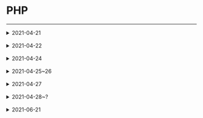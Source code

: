 # PHP
------------
<details>
<summary>2021-04-21</summary>
<div markdown="2021-04-21">

## 2021-04-21(졸작으로 인해 늦어진 TIL 작성)
------------
PHP는 C언어를 기반으로 만들어진 서버 측에서 실행되는 '서버 사이드 스크립트' 언어이다.<br/>
서버 사이드 스크립트란 서버 측에서 수행하는 처리를 의미한다.<br/>
브라우저에서 요청한 HTML 문서에 서버 사이드 스크립트 언어의 코드가 포함되어 있으면, 서버는 이 부분을 자신이 처리하고 그 결과를 브라우저에 보내 주고
이러한 서버 사이드에서 자주 사용하는 스크립트 언어가 바로 PHP입니다.<br/>
PHP로 작성된 코드를 HTML 코드 안에 추가하면, 웹 서버는 해당 코드를 해석하여 자동으로 HTML 문서를 생성하여서 PHP를 사용하면 동적으로 빠르게 HTML 문서를 만들 수 있다.<br/>
+ 서버에 미리 저장된 파일이 아닌 서버에 있는 데이터들을 서버 사이드 스크립트 언어로 가공하여 생성되는 페이지를 동적 웹 페이지(dynamic web page)라고 한다.<br/>
+ [인용 TCP-SCHOOL](http://www.tcpschool.com/php/intro)

------------
## 변수 선언
PHP에서 변수를 선언할 때는 변수의 이름 앞에 달러($) 기호를 사용하여 선언하고 따로 타입을 명시하지 않는다.<br/><br/>

+ 정수
```php
$a = 10;
$b = 20;
$c = $a + $b; //$c == 30;
```

+ 실수
```php
$a2 = 0.1;
$b2 = 0.2;
$c2 = $a2 + $b2; //$c2 == 0.3;
```

+ 문자열
```php
$str = "PHP";
$str2 = "HI";
(잘못된 방법)$str3 = $str + $str2; //$str == 0; PHP에서는 문자열에 '+'기호를 넣어줄 경우 숫자로 인식되어 값이 0으로 나온다.
$str3 = $str.$str2 //$str3 == "PHPHI";
```

+ 배열
```php
$arr = [1, 2, 3, 4, 5];
$arr2 = [1, '2', "3", '4', 5];
$arr3 = $arr.$arr2 //당연히 오류 발생. C언어를 기반으로 하였으므로 반복문으로 출력이 가능하다.
```
<br/>
+ 알아둬서 나쁘지 않은 것<br/>
실수의 값을 연결하여 보여주고 싶을때 아래와 같이<br/>
$str4 = $a.$b로 선언할 경우 -> $str4 == 0.10.2 이렇게 나온다. 이는<br/>
$str3 = "$a"."$b"로 해결이 가능하다.<br/>
배열을 합치고 싶으면 array_merge라는 함수를 이용하여 가능하다. -> $arr3 = array_merge($arr, $arr2) -> $arr3 == [1, 2, 3, 4, 5, 1, '2', "3", '4', 5];<br/><br/><br/>

## 변수 이름의 생성 규칙
변수의 이름은 그 변수가 가지는 데이터의 의미를 잘 나타내도록 작성하는 것이 좋다.<br/>
PHP에서는 이러한 변수의 이름을 작성할 때 반드시 지켜야 하는 다음과 같은 규칙이 있다.

1. 변수의 이름은 영문 대소문자, 숫자, 언더스코어(_)로만 구성된다.
2. 변수의 이름은 숫자와의 구분을 빠르게 하기 위해 숫자로는 시작할 수 없다.
3. 변수의 이름에는 공백이 포함될 수 없다.
4. 변수의 이름으로 PHP에서 미리 정의한 $this는 사용할 수 없다.
5. 변수의 이름은 대소문자를 구분한다.<br/><br/><br/>

## 변수의 종류
PHP에서 변수는 스크립트 내 어느 곳에서나 선언할 수 있다.<br/>
변수의 유효 범위(variable scope)란 특정 변수를 참조되거나 사용할 수 있는 스크립트 내의 범위를 의미한다.<br/>
PHP에서는 이러한 변수의 유효 범위에 따라 변수의 종류를 다음과 같이 구분한다.<br/>

1. 지역 변수(local variable)
    + 지역 변수<br/>
         함수 내부에서 선언된 변수는 오직 함수 내부에서만 접근할 수 있다.<br/>
         또한, 함수 내부에서 선언된 변수는 함수의 호출이 종료되면 메모리에서 제거된다.<br/>
         이렇게 함수 내부에서 선언된 변수를 지역 변수(local variable)라고 한다.<br/><br/>
         
2. 전역 변수(global variable)
    + 전역 변수<br/>
    함수 밖에서 선언된 변수는 함수 밖에서만 바로 접근할 수 있다.<br/>
    함수 밖에서 선언된 변수를 함수 내부에서 접근하고자 할 때는 global 키워드를 함께 사용해야 한다.<br/>
    이렇게 함수 밖에서 선언된 변수를 전역 변수(global variable)라고 한다.<br/><br/>
    
    + 슈퍼 글로벌, 슈퍼전역변수, 초전역변수<br/>
    PHP는 미리 정의된 전역 변수인 슈퍼 글로벌(superglobal)을 제공한다.<br/>
    이러한 슈퍼 글로벌은 특별한 선언 없이 스크립트 내의 어디에서라도 바로 사용할 수 있다.<br/>
    PHP에서 제공하는 슈퍼 글로벌은 다음과 같다.<br/><br/>

    #### $GLOBALS
    변수 앞에 global을 붙여 사용한다.
    ```php
        $x = 1;
        function globalfun() {
            global $x;
        }
    ```
    이렇게 하면 함수globalfun() 내부에서 $x의 값을 사용할 수 있지만 다른 함수에서는 불가능 하므로 다시 선언 해주어야 한다.<br/><br/>

    #### $_SERVER
    사용시 서버에 대한 정보를 찾아올 수 있다.<br/>
    그뿐만 아니라 $_SERVER 변수를 통해 사용자가 PC에서 접속했는지 서버에서 접속했는지 알 수 있다.<br/>
    $_SERVER['PHP_SELF'] 현재 실행중인 파일 이름<br/>
    $_SERVER[´SERVER_NAME´] 호스트 서버 이름 등등<br/><br/>

    #### $_GET
    HTML form이 method="GET"으로 제출되었을 때 form 데이터를 수집하는 데 사용하고 또한 변수를 전달할 때도 사용한다.
    ```php
    <form action="<?php echo $_SERVER['PHP_SELF'];?>" method="GET">
        ID : <input type="text" name="GET_TEST">
        <input type="submit">
    </form>
    ```
    ```php
    $id = $_GET['GET_TEST'];
    echo $id;
    ```
    이런 식으로 가능하다.<br/>
    GET 방식 이므로 입력한 값이 '123' 이라면 URL에 "http://localhost/~~~?GET_TEST=123"으로 나타난다.<br/>
    여기서 'echo'는 글자를 HTML 으로 변환하여 출력해준다. 비슷한 코드로 print가 있다.<br/><br/>

    #### $_POST
    HTML form이 method="POST"으로 제출되었을 때 form 데이터를 수집하는 데 사용하고 또한 변수를 전달할 때도 사용한다.
    ```php
    <form action="<?php echo $_SERVER['PHP_SELF'];?>" method="POST">
        ID : <input type="text" name="POST_TEST">
        <input type="submit">
    </form>
    ```
    ```php
    $id = $_POST['POST_TEST'];
    echo $id;
    ```
    위 GET방식과 매우 비슷하지만 둘의 차이는 크게 URL에 나타나지 않는다.<br/><br/>

    #### $_REQUEST
    HTML form이 method="POST" 또는 method="GET"으로 제출되었을 때 form 데이터를 수집하는 데 사용하고 또한 변수를 전달할 때도 사용한다.<br/>
    ```php
    <form action="<?php echo $_SERVER['PHP_SELF'];?>" method="POST or GET">
        ID : <input type="text" name="REQUEST_TEST">
        <input type="submit">
    </form>
    ```
    ```php
    $name = $_REQUEST['fname'];
    echo $name;
    ```
    GET, POST 둘다 상관 없이 HTML form이 제출한 데이터를 받아올 수 있다.<br/><br/>

    #### $_FILES
    HTML form안 input type="file"일때 업로드된 파일 데이터를 수집하는 데 사용한다.<br/>
    ```php
    <form enctype="multipart/form-data" action="<?php echo $_SERVER['PHP_SELF']; ?>" method="POST">
        FILE : <input type="file" name="FILE_TEST">
        <input type="submit">
    </form>
    ```
    ```php
    if (count($_FILES)) {
        echo "<pre>";
        echo "업로드된 파일의 대한 정보\n";
        print_r($_FILES);
        echo "</pre>";
    }
    ```
    위 코드는 결과물이 예상이 잘 안될것이다. 만약 파일을 선택한 후 전송 버튼을 누르게 되면
    ```php
    Array
    (
    [FILE_TEST] => Array
        (
            [name] => 파일이름
            [type] => 파일의 타입
            [tmp_name] => 파일의 위치경로
            [error] => 에러 검출 횟수
            [size] => 파일의 크기(byte)
        )
    )
    ```
    업로드된 파일의 대한 정보가 나타나게 된다.<br/><br/>

    #### $_COOKIE
    $_COOKIE는 쿠키에 대한 코드 입니다.<br/>
    먼저 쿠키란?<br/>
    쿠키(cookie)란 웹 사이트에 접속할 때 서버에 의해 사용자의 컴퓨터에 저장되는 정보를 의미한다.<br/>
    쿠키는 사용자를 식별하는데 종종 사용된다.<br/>
    쿠키는 서버가 사용자 컴퓨터에 내장하는 작은 파일이다.<br/>
    같은 컴퓨터가 브라우져로 페이지를 요청할 때마다, 쿠키도 함께 보낸다.<br/>
    웹 사이트는 이렇게 저장된 사용자의 정보를 클라이언트(client) 측의 컴퓨터에 남겨서 필요할 때마다 재사용한다.<br/>
    현재 이러한 쿠키는 로그인 정보나 장바구니 정보를 저장하는 용도로 많이 활용되고 있다.<br/>
    하지만 사용자의 정보가 컴퓨터에 고스란히 남기 때문에 사생활 침해의 우려가 있으며, 보안과 관련된 이슈를 가지고 있다.<br/>

    //setcookie (이름, 값, 폐기 일자);<br/>
    //더 자세한 속성 : setcookie ( $name [, $value [, $expire [, $path [, $domain [, $secure [, $httponly ]]]]]] )
    ```php
    if ($_POST != null) {
        $POST_COOKIE = $_POST['COOKIE_TEST'];
        setcookie("COOKIE", $POST_COOKIE, time() + 60 * 1);
        header("Location: ./test.php");
        }
    ```
    setcookie() 함수의 매개변수 중에서 쿠키 명을 제외한 매개변수는 모두 옵션이다.<br/>
    쿠키는 명시된 지속 시간이 지나면 무효가 되며, 지속 시간을 전달하지 않으면 브라우저가 닫히기 전까지 계속 유효하다.<br/>
    또한, 사용자가 직접 삭제하지 않는 한 브라우저에 계속 남아 있을 것이다.<br/>
    쿠키를 생성할 때 유효한 주소와 경로를 매개변수로 전달할 수 있다.<br/>
    만약 HTTPS 프로토콜에서 사용하려면 secure 값을 true로 설정해야 한다.
    또한, HTTP 프로토콜에서만 사용하도록 하려면 httponly 값을 true로 설정하면 된다.
    ```php
    <?php
        $cookie = $_COOKIE['COOKIE'];
        echo "쿠키 정보：{$cookie}";
    ?>
    
    <form method="POST" action="./test.php">
        <input type="text" name="COOKIE_TEST">
        <input type="submit" value="전송">
    </form>
    ```
    PHP에서 unset() 함수나 setcookie() 함수를 사용하면, 생성된 쿠키를 삭제할 수 있다.<br/>
    ```php
    unset($_COOKIE["COOKIE"]);
    or
    setcookie($cookieName, $POST_COOKIE, time()-60, "/");
    ```
    <br/>

    #### $_SESSION
    $_SESSION는 쿠키에 대한 코드 입니다.<br/>
    세션(session)이란 웹 사이트의 여러 페이지에 걸쳐 사용되는 사용자 정보를 저장하는 방법을 의미한다.<br/>
    사용자가 브라우저를 닫아 서버와의 연결을 끝내는 시점까지를 세션이라고 한다.<br/>
    쿠키는 클라이언트 측의 컴퓨터에 모든 데이터를 저장한다. 하지만 세션은 서비스가 돌아가는 서버 측에 데이터를 저장하고, 세션의 키값만을 클라이언트 측에 남겨둔다.<br/>
    브라우저는 필요할 때마다 이 키값을 이용하여 서버에 저장된 데이터를 사용하게 된다.<br/>
    이러한 세션은 보안에 취약한 쿠키를 보완해주는 역할을 하고 있다.<br/><br/>

    PHP에서는 session_start() 함수를 이용하여 새로운 세션을 시작하거나, 기존의 세션을 다시 시작할 수 있다.<br/>
    session_start() 함수는 세션 아이디가 이미 존재하는지를 확인하고, 존재하지 않으면 새로운 아이디를 만든다.<br/>
    만약 이미 존재하는 세션 아이디가 있을 때는 원래 있던 세션 변수를 다시 불러와서 사용할 수 있도록 한다.<br/>
    세션 아이디는 웹 서버에 의해 무작위로 만들어진 숫자이다.<br/>
    이 세션 아이디는 세션이 유지되는 동안 클라이언트 측에 저장되며, 세션 변수를 등록하는 키로 사용된다.<br/>
    웹 서버에서는 클라이언트로부터 받아온 세션 아이디를 가지고, 해당 아이디에 대응되는 세션 변수에 접근할 수 있다.<br/>
    쿠키와 마찬가지로 세션도 어떤 헤더보다도 먼저 생성해야만 한다.<br/>
    세션의 지속 시간은 쿠키와 달리 php.ini 파일에 설정되어 있으므로, 따로 명시해주지 않아도 된다.
    ```php
    session_start();
    ```
    세션이 생성되고 나면 세션 변수를 수퍼 글로벌인 $_SESSION 배열에 등록할 수 있다.<br/>
    이때 세션 변수의 이름이 키값이 되며, 이 내용은 서버 측에 저장된다.<br/>
    등록된 세션 변수는 등록을 해지하지 않는 한 세션이 끝날 때까지 유지된다.
    ```php
    $_SESSION["name"] = "김씨";
    $_SESSION["age"] = 21;
    ```

    생성된 세션 변수는 $_SESSION["~"]으로 접근할 수 있다.
    ```php
    session_start();
    session = "session_test";
    $_SESSION['SESSION'] = $session;
    ```
    ```php
    echo "세션 정보：{$_SESSION['SESSION']}";
    ```
    세션 변수의 사용이 모두 끝나면, 세션 변수의 등록을 해지할 수 있다.<br/>
    unset() 함수를 사용하면, 특정 이름의 세션 변수만을 해지할 수 있다.<br/>
    현재 등록된 모든 세션 변수를 해지하고자 할 때에는 session_unset() 함수를 사용하면 된다.<br/>
    또한, 세션을 자체를 완전히 종료하려면 session_destroy() 함수를 사용하여 세션 아이디를 삭제하면 된다.<br/>
    ```php
    unset($_SESSION["session"]); //해당 세션 등록 해지
    session_unset(); //모든 세션 등록 해지
    session_destroy(); //세션 자체를 종료
    ```
    <br/>

3. 정적 변수(static variable)
    + 정적 변수<br/>
    정적 변수(static variable)란 함수 내부에서 static 키워드로 선언한 변수를 의미한다.<br/>
    함수 내부에서 선언된 정적 변수는 함수의 호출이 종료되더라도 메모리상에서 사라지지 않다.<br/>
    하지만 지역 변수처럼 해당 함수 내부에서만 접근할 수 있다.<br/>
    ```php
    function staticfun() {
        static $cnt = 0;
        echo "static count의 값 : {$cnt}<br>";
        $cnt++;
    }
    staticfun();
    staticfun();
    staticfun();
    ```
------------
</div>
</details>
<br>

<details>
<summary>2021-04-22</summary>
<div markdown="2021-04-22">

## 2021-04-22
#### 중간고사

</div>
</details>
<br>

<details>
<summary>2021-04-24</summary>
<div markdown="2021-04-24">

## 2021-04-24
------------
## 상수
상수란 변수와 마찬가지로 데이터를 저장할 수 있는 메모리 공간을 의미한다.<br/>
하지만 상수가 변수와 다른 점은 한 번 선언되면, 스크립트가 실행되는 동안 그 데이터를 변경하거나 해제할 수 없다는 점이다.<br/>
PHP에서는 define() 함수를 사용하여 상수를 선언할 수 있다.<br/>
 + define()
    ```php
    define(상수이름, 상수 값, 대소문자구분여부)
    //대소문자구분여부의 디폴트(false, 빈칸 가능)는 구분하고, true가 들어가면 구분을 하지 않는다.
    ```
    ```php
    function definefunc(){
        echo def; // 에러발생
        define("def", "define() 테스트");
        echo def; // 정상출력
        }
        
        definefunc();
        echo "<br>".def; // 정상출력(이해를 돕기위한 <br>태그 삽입)
    ```
    <br/>

## 마법 상수
PHP는 어떤 스크립트에서도 사용할 수 있는 미리 정의된 다양한 상수를 제공한다.<br/>
// pre 태그는 '```' 로 감싸면 제대로 보여지지 않아서 평문으로 작성 //<br/>

    <?php
    echo "<pre>";
    print_r(get_defined_constants(true));
    echo "</pre>";
    ?>

위 코드를 실행 시키면 [이러한](/php/php_magicconstants.md) 화면이 나온다.<br/>
PHP는 위와 같이 미리 정의된 상수 이외에도 어디에 사용하느냐에 따라 용도가 변경되는 8개의 마법 상수를 제공한다.<br/>
이러한 마법 상수는 대소문자를 구분하지 않는다.<br/>

    __LINE__ : 파일의 현재 줄 번호를 반환한다.

    __FILE__ : 파일의 전체 경로와 이름을 반환한다. include 내부에서 사용할 경우 include된 파일명을 반한다.

    __DIR__	: 파일의 디렉터리를 반환한다. 포함한 파일 안에서 사용할 경우 포함된 파일의 디렉터리를 반환한다.
              dirname(__FILE__)과 같은 결과를 반한다.

    __FUNCTION__ : 함수의 이름을 반환한다.
    
    __CLASS__ : 클래스의 이름을 반환한다. 클래스 이름은 대소문자를 구분한다.

    __TRAIT__ : 클래스의 이름을 반환한다. 클래스 이름은 대소문자를 구분한다. 트레이트의 이름은 트레이트를 선언한 네임스페이스를 포함한다.

    __METHOD__	클래스의 메소드 이름을 반환한다.

    __NAMESPACE__	현재 네임스페이스의 이름을 반환한다.


    <?php
    echo " __LINE__ : " . __LINE__;
    echo "<br>";
    echo " __FILE__ : " . __FILE__;
    echo "<br>";
    echo " __DIR__ : " . __DIR__;
    echo "<br>";
    echo "dirname(__FILE__) : " . dirname(__FILE__);
    echo "<br>";
    echo " __FUNCTION__ : " . __FUNCTION__;
    echo "<br>";
    echo " __CLASS__ : " . __CLASS__;
    echo "<br>";
    echo "__TRAIT__ : " . __TRAIT__;
    echo "<br>";
    echo " __METHOD__ : " . __METHOD__;
    ?>
    
 
## 기본 타입
타입(data type)이란 프로그램에서 다룰 수 있는 값의 종류를 의미한다.<br/>
PHP에서는 여러 가지 형태의 타입을 미리 정의하여 제공하고 있으며, 이것을 기본 타입이라고 한다.<br/>
PHP가 제공하는 기본 타입은 다음과 같다.<br/>

1. 불리언(boolean)
    + 불리언은 참(true)과 거짓(false)을 표현
    + PHP에서 불리언은 상수인 true와 false를 사용해 나타내며, 대소문자를 구분하지는 않는다. 아래 값들은 모두 false 값을 가진다.
         - 불리언 : false
         - 정수 : 0
         - 실수 : 0.0
         - 빈 문자열과 문자열 "0"
         - 빈 배열
         - NULL

    ```php
    var_dump((bool) false);
    echo "<br>";
    var_dump((bool) "false");
    echo "<br>";
    var_dump((bool) 0);
    echo "<br>";
    var_dump((bool) -100);
    echo "<br>";
    var_dump((bool) 0.0);
    echo "<br>";
    var_dump((bool) "");
    echo "<br>";
    var_dump((bool) "0");
    echo "<br>";
    var_dump((bool) array());
    echo "<br>";
    var_dump((bool) null);
    ```
    <br/>

2. 정수(integer)
    + 정수(integer)는 부호를 가지는 소수부가 없는 수를 의미한다.
    + PHP에서 정수의 표현 범위는 운영체제에 따라 달라지며, 64비트 운영체제를 기준으로 -263 ~ (263 - 1) 사이의 값을 가진다.
    + PHP에서는 부호가 없는 정수(unsigned integer)는 지원하지 않는다.
    + 정수는 10진수, 8진수(0으로 시작), 16진수(0x로 시작)로도 표현할 수 있다.

    ```php
    echo "INT 타입의 크기는 " . PHP_INT_SIZE . "바이트 입니다.<br>";
    echo "INT 타입이 표현할 수 있는 가장 큰 수는 " . PHP_INT_MAX . " 입니다.<br>";
    $int1 = 9223372036854775807; // PHP_INT_MAX의 값
    $int2 = 9223372036854775808; // PHP_INT_MAX보다 1큰 값
    echo $int1 . "<br>" . $int2;
    ```
    위의 예제에서 상수 PHP_INT_SIZE는 정수 타입의 크기를<br/>
    PHP_INT_MAX의 값은 정수 타입이 표현할 수 있는 가장 큰 수를 나타낸다.<br/>
    PHP에서는 변수에 정수의 최대 범위를 넘는 값이 대입되면, 그 변수는 자동으로 실수형(float)으로 인식된다.<br/><br/>

3. 실수(float)
    + 실수는 소수부나 지수부를 가지는 수를 의미하며, 정수보다 더 넓은 표현 범위를 가진다.
    + PHP에서 실수의 표현 범위는 운영체제에 따라 달라지지만 대략 ~1.8e307까지 표현할 수 있다.
    + 컴퓨터에서 실수를 표현하는 방식은 반드시 오차가 존재하는 한계를 지니므로, 실수형끼리 직접 값을 비교하는 것은 피하는 것이 좋다.

    ```php
    echo "FLOAT 타입이 표현할 수 있는 가장 큰 수는 " . PHP_FLOAT_MAX . " 입니다.<br>";
    $int1 = 1.7976931348623E+308; // PHP_INT_MAX의 값
    $int2 = 1.7976931348623E+308; // PHP_INT_MAX보다 1큰 값
    $int2 = $int2 + pow(10, 295); // pow(a, b) -> a의 b제곱값

    echo $int1 . "<br>" . $int2;
    echo "<br>".pow(10, 295);
    ```
    PHP에서는 e 지수 표현과 E 지수 표현이 모두 가능하다.<br/>
    변수에 실수의 최대 범위를 넘는 값이 대입되면, 그 변수는 자동으로 미리 정의된 상수인 INF로 인식된다.<br/>
    ```php
    $int1 = 13910230.324923490324923490324923490324923490324923490; // PHP_INT_MAX의 값
    $int2 = 13910230.324923490324923490324923490324923490324923490111233123;

    if($int1 == $int2){
        echo "같아요";
    } else {
        echo "틀려요";
    }
    ```
    $int1과 $int2는 다르지만 코드를 실행시키면 "같아요"가 출력된다.<br/><br/>

4. 문자열(string)
    + 문자열(string)은 일련의 연속된 문자(character)들의 집합을 의미한다.
    + PHP에서 문자열 리터럴은 큰따옴표("")나 작은따옴표('')로 감싸서 표현한다.
    + 아스키(ASCII) 인코딩 환경에서 영문자는 한 글자당 1바이트, 한글은 한 글자당 2바이트로 표현된다.
    + UTF-8 인코딩 환경에서는 영문자는 한 글자당 1바이트, 한글은 한 문자당 3바이트로 표현된다.

    ```php
    $str1 = "PHP";
    $str2 = "가";

    echo strlen($str1); // 3
    echo "<br>";
    echo strlen($str2); // 18
    ```
    한글이 한 문자당 3바이트로 처리되는 것을 확인할 수 있다.<br/><br/>

5. 배열(array)
    + PHP에서 배열(array)은 한 쌍의 키(key)와 값(value)으로 이루어진 맵(map)으로 구성되는 순서가 있는 집합을 의미한다.
    + map의 키값으로는 정수와 문자열만이 가능하며, 하나의 배열에 두 가지 키값을 같이 사용할 수 있다.
    + 정수와 문자열 이외에 다른 타입의 값을 키값으로 사용하면, 내부적으로 다음과 같이 타입 변환이 이루어진다.
        - 불리언은 true는 1로, false는 0으로 자동 타입 변환된다.
        - 유효한 숫자로만 이루어진 문자열은 정수나 실수로 자동 타입 변환된다.
        - 실수는 소수 부분이 제거되고, 정수로 자동 타입 변환된다.
        - NULL은 빈 문자열("")로 자동 타입 변환된다.
        - 배열과 객체는 배열의 키값으로 사용할 수 없다.
        ```php
        $arr = array(
            1 => "첫 번째 값",   // PHP의 배열에서 키값의 1과 "1"은 같은 값을 나타냄.
            "1" => "두 번째 값", // 같은 키값을 사용하여 두 번 선언했기 때문에 나중에 선언된 "두 번째 값"만 남게됨.
            10 => "세 번째 값",
            -10 => "네 번째 값"
        );
        var_dump($arr);
        echo "<br>";
        echo $arr[1];
        echo "<br>";
        echo $arr["1"];
        echo "<br>";
        echo $arr[10];
        echo "<br>";
        echo $arr[-10];
        ```
        첫 번째 배열 요소의 키값인 1과 두 번째 배열 요소의 키값인 "1"은 같은 값으로 저장된다.<br/>
        PHP에서는 같은 키값으로 여러 번 맵(map)을 선언할 경우, 그 키에 해당하는 값을 계속 덮어써서 맨 마지막에 선언된 값만을 저장하게 된다.<br/><br/>

6. 객체(object)
    + 객체(object)는 클래스의 인스턴스(instance)를 저장하기 위한 타입이다.
    + 객체는 프로퍼티(properties)과 메소드(methods)를 포함할 수 있다.
    ```php
    class PHP
    {
        public function PHP2()
        {
            $this->lec_01 = "PHP";
            $this->lec_02 = "WITH";
            $this->lec_03 = "MySQL";
        }
    }

    $str = new PHP;
    $str->PHP2();
    echo $str->lec_01;
    echo "<br>";
    echo $str->lec_02;
    echo "<br>";
    echo $str->lec_03;
    ```

7. 리소스(resource)
    + 리소스(resource)는 PHP 외부에 존재하는 외부 자원을 의미한다.
    + 리소스는 데이터베이스 함수 등에서 데이터베이스 연결 등을 반환할 때 사용된다.<br/><br/>

8. NULL
    + NULL은 오직 한 가지 값(NULL 상수)만을 가질 수 있는 특별한 타입이다.
    + NULL 타입의 변수란 아직 어떠한 값도 대입되지 않은 변수를 의미한다.
    ```php
    $a;
    var_dump($a);


    $a = 100;
    var_dump($a);


    unset($a);
    var_dump($a);
    ```
    PHP에서 초기화하지 않은 변수는 NULL로 자동 초기화한다.<br/>
    -> var_dump($a)에서 화면에 에러가 발생하여 Undefined variable $a 즉 지정되지 않았다는 에러가 출력된다.<br/>
    삭제되거나 존재하지 않는 변수를 참조할 경우에도 NULL을 반환한다.<br/>
    -> 위 코드에선 반환전 $a의 값을 삭제했으므로 마찬가지로 에러가 발생한다.<br/><br/>


## 타입 변환
 + 자동 타입 변환<br/>
    PHP에서는 변수의 타입은 해당 변수에 대입하는 값에 따라 자동으로 결정되기 때문에 변수를 선언할 때 타입을 명시할 필요가 없다.<br/>
    이러한 타입 변환을 자동 타입 변환이라 한다.<br/>
    ```php
    $auto = "문자열"; // string
    echo $auto."<br>";
    $auto = 10;       // int
    echo $auto."<br>";
    $auto = 3.14;     // float
    echo $auto."<br>";
    ```
    <br/>

 + 강제 타입 변환<br/>
    PHP에서는 변수에 값을 대입할 때마다 변수의 타입이 그것에 맞게 변하게 된다.<br/>
    하지만 사용자가 직접 데이터의 타입을 변환해야 할 경우도 많다.<br/>
    PHP에서는 이러한 강제 타입 변환을 타입 캐스트 연산자인 괄호(())를 사용하여 수행할 수 있다.<br/>
    변환시키고자 하는 데이터나 변수의 앞에 괄호를 붙이고, 그 괄호 안에 변환할 타입을 적으면 된다.<br/>
    ```php
    $cast1 = 10;
    var_dump($cast1);           // int(10)  
    echo "<br>";

    $cast2 = (boolean) $cast1;
    var_dump($cast2);           // bool(true)
    echo "<br>";

    $cast3 = 0;
    var_dump($cast3);           // int(0)  
    echo "<br>";

    $cast4 = (boolean) $cast3;
    var_dump($cast4);           // bool(false)
    ```
    <br/>

 + 가변 변수<br/>
    PHP에서는 변수의 타입뿐만 아니라 변수의 이름까지 동적으로 바꿀 수 있다.<br/>
    이러한 변수를 가변 변수(variable variables)라고 하며, 해당 변수의 값을 또 다른 변수의 이름으로 취급한다.
    ```php
    $PHP = "HTML";
    $HTML = "CSS";
    $CSS = "JavaScript";
    $JavaScript = "Ajax";
    $Ajax = "PHP";  

    echo $PHP;       // HTML
    echo "<br>";
    echo $$PHP;      // $HTML -> CSS
    echo "<br>";
    echo $$$PHP;     // $$HTML -> $CSS -> JavaScript
    echo "<br>";
    echo $$$$PHP;    // $$$HTML -> $$CSS -> $JavaScript -> Ajax
    echo "<br>";
    echo $$$$$PHP;   // $$$$HTML -> $$$CSS -> $$JavaScript -> $Ajax -> PHP
    echo "<br>";
    echo $$$$$$PHP;  // $$$$$HTML -> $$$$CSS -> $$$JavaScript -> $$Ajax -> $PHP -> HTML
    echo "<br>";
    echo $$$$$$$PHP; // $$$$$$HTML -> $$$$$CSS -> $$$$JavaScript -> $$$Ajax -> $$PHP -> $HTML -> CSS ...
    ```
    각 변수가 가지는 값이 변수의 이름인 변수의 값으로 변경된다.<br/>
    즉 $PHP = "HTML"이면 $$PHP는 $PHP의 값이 "HTML"이었으므로 HTML이라는 변수의 값인 "CSS"라는 값을 가지게 된다.<br/><br/>
------------
</div>
</details>
<br>

<details>
<summary>2021-04-25~26</summary>
<div markdown="2021-04-25~26">

## 2021-04-25~26
#### 중간고사

</div>
</details>
<br>

<details>
<summary>2021-04-27</summary>
<div markdown="2021-04-27">

## 2021-04-27
#### 개인사정으로 인한 지체

</div>
</details>
<br>

<details>
<summary>2021-04-28~?</summary>
<div markdown="2021-04-28~?">

## 2021-04-28~?
#### 졸업작품에 대한 회의와 화면공유로 실시간 소통 코딩, 개인 프로젝트로 인해 지체예정

</div>
</details>
<br>

<details>
<summary>2021-06-21</summary>
<div markdown="2021-06-21">

## 2021-06-21
#### 기말고사 이후 작성 시작
#### 표 내부 "|"의 글자가 제대로 작성되지 않는 문제로 "/"로 대체하였습니다.
------------
## 연산자
PHP는 다양한 연산을 위해 많은 종류의 연산자를 제공하고 있다.

### 산술 연산자(arithmetic operator)
산술 연산자는 사칙 연산을 다루는 가장 기본적이면서도 많이 사용하는 연산자이다.<br>
산술 연산자는 모두 두 개의 피연산자를 가지는 이항 연산자이며, 피연산자들의 결합 방향은 왼쪽에서 오른쪽이다.<br>

|산술 연산자|설명|
|:--------:|:--------:|
|+|왼쪽의 피연산자에 오른쪽의 피연산자를 더함|
|-|왼쪽의 피연산자에서 오른쪽의 피연산자를 뺌|
|*|왼쪽의 피연산자에 오른쪽의 피연산자를 곱함|
|/|왼쪽의 피연산자를 오른쪽의 피연산자로 나눔|
|%|왼쪽의 피연산자를 오른쪽의 피연산자로 나눈 후, 그 나머지를 반환함|
|**|왼쪽 피연산자의 값에 오른쪽 피연산자의 값을 제곱함. (PHP 5.6에서 추가됨)|

```php
$num_01 = 10;
$num_02 = 4;

echo "+ 연산자에 의한 결과값은 ".($num_01 + $num_02)."입니다.<br>"; // 14
echo "- 연산자에 의한 결과값은 ".($num_01 - $num_02)."입니다.<br>"; // 6
echo "* 연산자에 의한 결과값은 ".($num_01 * $num_02)."입니다.<br>"; // 40
echo "/ 연산자에 의한 결과값은 ".($num_01 / $num_02)."입니다.<br>"; // 2.5
echo "% 연산자에 의한 결과값은 ".($num_01 % $num_02)."입니다.";     // 2
```

### 연산자의 우선순위(operator precedence)와 결합 방향(associativity)
연산자의 우선순위는 하나의 수식 내에 여러 연산자가 함께 등장할 때, 어느 연산자가 먼저 처리될 것인가를 결정한다.<br>
우선순위는 일반적인 수식과 같다. [] -> {} -> () -> *,/ -> +,-<br>

### PHP 연산자의 우선순위표
PHP에서 연산자의 우선순위와 결합 방향은 다음과 같다.<br>

|우선순위|연산자|설명|결합 방향|
|:--------:|:--------:|:--------:|:--------:|
|1|new|new 객체의 생성|-|
| |clone|객체의 복제|-|
|2|[]|배열|왼쪽에서 오른쪽으로|
|3|++|증가 연산자|-|
| |--|감소 연산자|-|
|4|(타입)|타입 캐스트 연산자|-|
| |~|비트 NOT 연산자|-|
| |-|음의 부호 (단항 연산자)|-|
|5|instanceof|객체|-|
|6|!|논리 NOT 연산자|오른쪽에서 왼쪽으로|
|7|*|곱셈 연산자|왼쪽에서 오른쪽으로|
| |/|나눗셈 연산자|왼쪽에서 오른쪽으로|
| |%|나머지 연산자|왼쪽에서 오른쪽으로|
|8|+|덧셈 연산자|왼쪽에서 오른쪽으로|
| |-|뺄셈 연산자|왼쪽에서 오른쪽으로|
|9|<<|비트 왼쪽 시프트 연산자|왼쪽에서 오른쪽으로|
| |>>|비트 오른쪽 시프트 연산자|왼쪽에서 오른쪽으로|
|10|<|관계 연산자(보다 작은)|-|
| |<=|관계 연산자(보다 작거나 같은)|-|
| |>|관계 연산자(보다 큰)|-|
| |>=|관계 연산자(보다 크거나 같은)|-|
| |<>|관계 연산자(와 같지 않은)|-|
|11|==|관계 연산자(와 같은)|-|
| |===|관계 연산자(와 같고 같은 타입)|-|
| |!=|관계 연산자(와 같지 않은)|-|
| |!==|관계 연산자(와 같지 않거나 다른 타입)|-|
|12|&|비트 AND 연산자|왼쪽에서 오른쪽으로|
|13|^|비트 XOR 연산자|왼쪽에서 오른쪽으로|
|14|'|'|비트 OR 연산자|왼쪽에서 오른쪽으로|
|15|&&|논리 AND 연산자|왼쪽에서 오른쪽으로|
|16|//|논리 OR 연산자|왼쪽에서 오른쪽으로|
|17|?:|삼항 연산자|오른쪽에서 왼쪽으로|
|18|=|대입 연산자|오른쪽에서 왼쪽으로|
| |+=|복합 대입 연산자(덧셈)|오른쪽에서 왼쪽으로|
| |-=|복합 대입 연산자(뺄셈)|오른쪽에서 왼쪽으로|
| |*=|복합 대입 연산자(곱셈)|오른쪽에서 왼쪽으로|
| |/=|복합 대입 연산자(나눗셈)|오른쪽에서 왼쪽으로|
| |%=|복합 대입 연산자(나머지)|오른쪽에서 왼쪽으로|
| |.=|복합 대입 연산자(문자열 추가)|오른쪽에서 왼쪽으로|
| |<<=|복합 대입 연산자(비트 왼쪽 시프트)|오른쪽에서 왼쪽으로|
| |>>=|복합 대입 연산자(비트 오른쪽 시프트)|오른쪽에서 왼쪽으로|
| |&=|복합 대입 연산자(비트 AND)|오른쪽에서 왼쪽으로|
| |'/='|복합 대입 연산자(비트 OR)|오른쪽에서 왼쪽으로|
| |^=|복합 대입 연산자(비트 XOR)|오른쪽에서 왼쪽으로|
|19|and|논리 AND 연산자|왼쪽에서 오른쪽으로|
|20|xor|논리 XOR 연산자|왼쪽에서 오른쪽으로|
|21|or|논리 OR 연산자|왼쪽에서 오른쪽으로|
|22|,|쉼표 연산자|왼쪽에서 오른쪽으로|

위의 표에서 나온 순서대로 우선순위가 빠른 연산자가 가장 먼저 실행된다.<br>
또한, 같은 우선순위를 가지는 연산자가 둘 이상 있을 때에는 결합 순서에 따라 실행 순서가 결정된다.<br>


### 대입 연산자(assignment operator)
대입 연산자는 변수에 값을 대입할 때 사용하는 이항 연산자이며, 피연산자들의 결합 방향은 오른쪽에서 왼쪽이다.<br>

|대입 연산자|설명|
|:--------:|:--------:|
|=|왼쪽의 피연산자에 오른쪽의 피연산자를 대입함|

### 복합 대입 연산자
PHP에서는 대입 연산자와 산술 연산자 등을 결합한 다양한 복합 대입 연산자를 제공한다.<br>
복합 대입 연산자는 모두 두 개의 피연산자를 가지는 이항 연산자이며, 피연산자들의 결합 방향은 오른쪽에서 왼쪽이다.<br>

|복합 대입 연산자|설명|
|:--------:|:--------:|
|+=|왼쪽의 피연산자에 오른쪽의 피연산자를 더한 후, 왼쪽의 피연산자에 대입함|
|-=|왼쪽의 피연산자에서 오른쪽의 피연산자를 뺀 후, 왼쪽의 피연산자에 대입함|
|*=|왼쪽의 피연산자에 오른쪽의 피연산자를 곱한 후, 왼쪽의 피연산자에 대입함|
|/=|왼쪽의 피연산자를 오른쪽의 피연산자로 나눈 후, 왼쪽의 피연산자에 대입함|
|%=|왼쪽의 피연산자를 오른쪽의 피연산자로 나눈 후, 그 나머지를 왼쪽의 피연산자에 대입함|
|.=|왼쪽 피연산자의 문자열에 오른쪽 피연산자의 문자열을 추가한 후, 왼쪽의 피연산자에 대입함|
|<<=|왼쪽의 피연산자의 비트를 오른쪽의 피연산자만큼 전부 왼쪽으로 이동시킨 후, 그 결과를 왼쪽의 피연산자에 대입함|
|>>=|왼쪽의 피연산자의 비트를 부호를 유지하면서 오른쪽의 피연산자만큼 전부 오른쪽으로 이동시킨 후, 그 결과를 왼쪽의 피연산자에 대입함|
|&=|왼쪽의 피연산자와 오른쪽의 피연산자의 논리식이 모두 true면 왼쪽 피연산자에 true을 대입하고, 그 외에는 false을 대입함|
|'|='|왼쪽의 피연산자나 오른쪽의 피연산자의 논리식 중 하나라도 true면 왼쪽 피연산자에 true을 대입하고, 그 외에는 false을 대입함|
|^=|왼쪽 피연산자의 논리식과 오른쪽 피연산자의 논리식이 서로 다르면 왼쪽 피연산자에 true을 대입하고, 그 외에는 false을 대입함|

```php
$num_01 = 7;
$num_02 = 7;
$num_03 = 7;

echo "- 연산자에 의한 결과값은 ".($num_01 = $num_01 - 5)."입니다.<br>"; // 2
echo "-= 연산자에 의한 결과값은 ".($num_02 -= 5)."입니다.<br>";         // 2
echo "=- 연산자에 의한 결과값은 ".($num_03 =- 5)."입니다.";             // -5
```

### 증감 연산자(increment and decrement operator)
증감 연산자는 피연산자를 1씩 증가 혹은 감소시킬 때 사용하는 연산자이다.<br>
이 연산자는 피연산자가 단 하나뿐인 단항 연산자이다.<br>
증감 연산자는 해당 연산자가 피연산자의 어느 쪽에 위치하는가에 따라 연산의 순서 및 결과가 달라진다.<br>

|증감 연산자|설명|
|:--------:|:--------:|
|++$var|먼저 피연산자의 값을 1 증가시킨 후에 해당 연산을 수행함|
|$var++|먼저 해당 연산을 수행하고 나서, 피연산자의 값을 1 증가시킴|
|--$var|먼저 피연산자의 값을 1 감소시킨 후에 해당 연산을 수행함|
|$var--|먼저 해당 연산을 수행하고 나서, 피연산자의 값을 1 감소시킴|

```php
$num_01 = 7;
$num_02 = 7;

echo "++\$num_01 에 의한 결과값은 ".(++$num_01 - 5)."이고, 변수의 값은 {$num_01}로 변했습니다.<br>";
echo "\$num_02++ 에 의한 결과값은 ".($num_02++ - 5)."이고, 변수의 값은 {$num_02}로 변했습니다.";
```
위의 예제에서 첫 번째 연산은 변수 $num_01의 값을 먼저 1 증가시킨 후에 전체 연산을 수행한다.<br>
하지만 두 번째 연산은 먼저 모든 연산을 끝마친 후에 변수 $num_02의 값을 1 증가시킨다.<br>
따라서 두 번째 연산에서 변수 $num_02의 증가는 전체 연산에 어떠한 영향도 미치지 않는다.<br>


### 증감 연산자의 연산 순서
증감 연산자는 피연산자의 어느 쪽에 위치하는가에 따라 연산의 순서가 달라진다.

```php
$x = 10;
$y = $x-- + 5 + --$x;

echo "변수 \$x 의 값은 ".$x."이고, 변수 \$y 의 값은 ".$y."으로 변경되었습니다.";
```

위 예제 해석
1. ($x-- + 5)의 식이 실행되어 $y는 15의 값을 가진다.
2. $x-- 부분이 실행되어 $x는 9의 값을 가지게 된다.
3. --$x부분이 실행되어 $x는 8의 값을 가지게 된다.
4. $y 값(15)과 $x(8)의 값이 더해져 23의 값을 가지게 되고 echo부분이 실행되어 화면에 출력된다.<br>
// 출력 : 변수 $x 의 값은 8이고, 변수 $y 의 값은 23으로 변경되었습니다.<br>
// echo부분 $x앞 '\'이 표시는 문자 그대로를 출력하라는 의미로 php의 변수선언 '$'를 무력화한다고 보면 된다.<br>

### 비교 연산자(comparison operator)
비교 연산자는 피연산자 사이의 상대적인 크기를 판단하여, 참(true)과 거짓(false)을 반환한다.<br>
비교 연산자는 모두 두 개의 피연산자를 가지는 이항 연산자이며, 피연산자들의 결합 방향은 왼쪽에서 오른쪽이다.<br>

|비교 연산자|설명|
|:--------:|:--------:|
|==|왼쪽의 피연산자와 오른쪽의 피연산자가 같으면 참을 반환함|
|===|왼쪽의 피연산자와 오른쪽의 피연산자가 같고, 같은 타입이면 참을 반환함 (PHP 4에서 추가됨)|
|!=|왼쪽의 피연산자와 오른쪽의 피연산자가 같지 않으면 참을 반환함|
|<>|왼쪽의 피연산자와 오른쪽의 피연산자가 같지 않으면 참을 반환함|
|!==|왼쪽의 피연산자와 오른쪽의 피연산자가 같지 않거나, 타입이 다르면 참을 반환함 (PHP 4에서 추가됨)|
|<|왼쪽의 피연산자가 오른쪽의 피연산자보다 작으면 참을 반환함|
|<=|왼쪽의 피연산자가 오른쪽의 피연산자보다 작거나 같으면 참을 반환함|
|>|왼쪽의 피연산자가 오른쪽의 피연산자보다 크면 참을 반환함|
|>=|왼쪽의 피연산자가 오른쪽의 피연산자보다 크거나 같으면 참을 반환함|

```php
$num_01 = 3;
$num_02 = 3.0;
$num_03 = 3;

var_dump($num_01 == $num_02);  // true
var_dump($num_01 === $num_02); // false
var_dump($num_01 != $num_03);  // false
```

#### 다양한 타입의 비교
PHP에서는 다양한 타입의 값을 서로 비교해야 할 때 다음 규칙에 따라 비교한다.<br>

|피연산자1|피연산자2|비교 규칙|
|:--------:|:--------:|:--------:|
|bool, null|모두|둘 다 불리언으로 변환한 후 비교함 (false < true)|
|string, resource, integer, float|string, resource, integer, float|숫자로 시작하는 문자열과 리소스는 숫자로 변환한 후 비교함|
|object|object|내장 클래스는 자신의 비교 함수를 정의할 수 있으나, 다른 클래스끼리 비교할 수는 없음|
|array|array|배열끼리의 비교는 같은 키를 가지는 값을 서로 비교함. 이때 피연산자1 배열의 키가 피연산자2 배열에 존재하지 않으면 비교할 수 없으며, 배열 요소의 수가 적은 쪽이 작은 거로 판단됨|
|array|모두|배열이 항상 큰 거로 판단됨|
|object|모두|객체가 항상 큰 거로 판단됨|

```php
var_dump(0 < true);           // true
var_dump("123abc" == 123);    // false
var_dump("123abc" === 123);   // false

$arr_01 = array("a" => 10);
$arr_02 = array("a" => 5);
$arr_03 = array("a" => 5, "c" => 7);

var_dump($arr_01 >= $arr_02); // true
var_dump($arr_01 >= $arr_03); // false
var_dump("문자열" < $arr_01); // true
```

### 논리 연산자(logical operator)
논리 연산자는 논리식을 판단하여, 참(true)과 거짓(false)을 반환한다.<br>
and, or, xor 연산자는 두 개의 피연산자를 가지는 이항 연산자이며, 피연산자들의 결합 방향은 왼쪽에서 오른쪽이다.<br>
! 연산자는 피연산자가 단 하나뿐인 단항 연산자이며, 피연산자의 결합 방향은 오른쪽에서 왼쪽이다.<br>

|논리 연산자|설명|
|:--------:|:--------:|
|and|논리식이 모두 참이면 참을 반환함 (AND 연산)|
|or|논리식 중에서 하나라도 참이면 참을 반환함 (OR 연산)|
|xor|논리식이 서로 다르면 참을 반환함 (XOR 연산)|
|&&|논리식이 모두 참이면 참을 반환함 (AND 연산)|
|//|논리식 중에서 하나라도 참이면 참을 반환함 (OR 연산)|
|!|논리식의 결과가 참이면 거짓을, 거짓이면 참을 반환함 (NOT 연산)|

다음은 논리 연산자의 모든 동작의 결과를 보여주는 진리표(truth table)이다.<br>
|A|B|A and B (A && B)|A or B (A // B)|A xor B|!A|
|:--------:|:--------:|:--------:|:--------:|:--------:|:--------:|
|true|false|false|true|true|false|
|false|true|false|true|true|true|
|false|false|false|false|false|true|

```php
$num_01 = true;
$num_02 = false;

var_dump($num_01 and $num_02);      // true and false -> false
var_dump($num_01 or $num_02);       // true or false -> true
var_dump($num_01 xor $num_02);      // true xor false -> true
var_dump( (3 < 5) or ("12" > 20) ); // true or false -> true
```

### 비트 연산자(bitwise operator)
비트 연산자는 논리 연산자와 비슷하지만, 비트(bit) 단위로 논리 연산을 수행한다.<br>
또한, 비트 단위로 전체 비트를 왼쪽이나 오른쪽으로 이동시킬 때도 사용한다.<br>

|비트 연산자|설명|
|:--------:|:--------:|
|&|대응되는 비트가 모두 1이면 1을 반환함 (비트 AND 연산)|
|/|대응되는 비트 중에서 하나라도 1이면 1을 반환함 (비트 OR 연산)|
|^|대응되는 비트가 서로 다르면 1을 반환함 (비트 XOR 연산)|
|~|비트를 1이면 0으로, 0이면 1로 반전시킴 (비트 NOT 연산)|
|<<|지정한 수만큼 비트를 전부 왼쪽으로 이동시킴 (left shift 연산)|
|>>|부호를 유지하면서 지정한 수만큼 비트를 전부 오른쪽으로 이동시킴 (right shift 연산)|

다음 그림은 비트 AND 연산자(&)의 동작을 나타낸다.<br>
이처럼 비트 AND 연산자는 대응되는 두 비트가 모두 1일 때만 1을 반환하며, 다른 경우는 모두 0을 반환한다.<br>
![img1](http://www.tcpschool.com/lectures/img_php_bitwise_and.png)


------------

</div>
</details>
<br>
